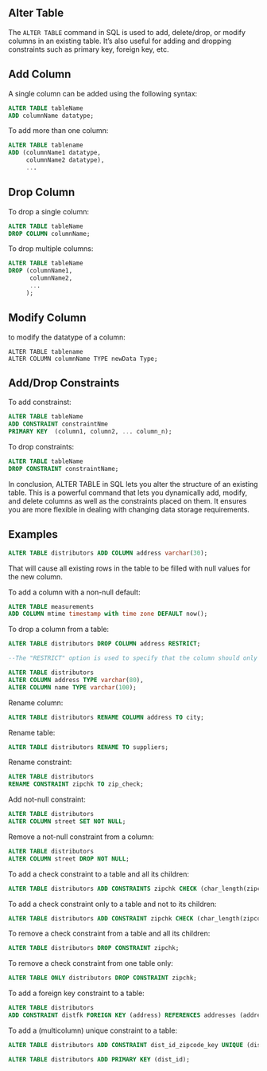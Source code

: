 ## Alter Table
The `ALTER TABLE` command in SQL is used to add, delete/drop, or modify columns in an existing table. It’s also useful for adding and dropping constraints such as primary key, foreign key, etc.

## Add Column
A single column can be added using the following syntax:

```SQL
ALTER TABLE tableName
ADD columnName datatype;
```

To add more than one column:

```SQL
ALTER TABLE tablename
ADD (columnName1 datatype,
     columnName2 datatype),
     ...
```

## Drop Column
To drop a single column:

```SQL
ALTER TABLE tableName
DROP COLUMN columnName;
```

To drop multiple columns:

```SQL
ALTER TABLE tableName
DROP (columnName1,
      columnName2,
      ...
     );
```

## Modify Column

to modify the datatype of a column:

```
ALTER TABLE tablename
ALTER COLUMN columnName TYPE newData Type;
```

## Add/Drop Constraints
To add constrainst:

```SQL
ALTER TABLE tableName
ADD CONSTRAINT constraintNme
PRIMARY KEY  (column1, column2, ... column_n);
```

To drop constraints:

```SQL
ALTER TABLE tableName
DROP CONSTRAINT constraintName;
```

In conclusion, ALTER TABLE in SQL lets you alter the structure of an existing table. This is a powerful command that lets you dynamically add, modify, and delete columns as well as the constraints placed on them. It ensures you are more flexible in dealing with changing data storage requirements.

## Examples

```SQL
ALTER TABLE distributors ADD COLUMN address varchar(30);
```

That will cause all existing rows in the table to be filled with null values for the new column.

To add a column with a non-null default:

```SQL
ALTER TABLE measurements
ADD COLUMN mtime timestamp with time zone DEFAULT now();
```

To drop a column from a table:

```SQL
ALTER TABLE distributors DROP COLUMN address RESTRICT;

--The "RESTRICT" option is used to specify that the column should only be dropped if it is not referenced by any other database objects, such as views, triggers, or stored procedures.
```

```SQL
ALTER TABLE distributors
ALTER COLUMN address TYPE varchar(80),
ALTER COLUMN name TYPE varchar(100);
```

Rename column:

```SQL
ALTER TABLE distributors RENAME COLUMN address TO city;
```

Rename table:

```SQL
ALTER TABLE distributors RENAME TO suppliers;
```

Rename constraint:

```SQL
ALTER TABLE distributors
RENAME CONSTRAINT zipchk TO zip_check;
```

Add not-null constraint:

```SQL
ALTER TABLE distributors
ALTER COLUMN street SET NOT NULL;
```

Remove a not-null constraint from a column:

```SQL
ALTER TABLE distributors
ALTER COLUMN street DROP NOT NULL;
```
To add a check constraint to a table and all its children:

```SQL
ALTER TABLE distributors ADD CONSTRAINTS zipchk CHECK (char_length(zipcode))
```

To add a check constraint only to a table and not to its children:

```SQL
ALTER TABLE distributors ADD CONSTRAINT zipchk CHECK (char_length(zipcode) = 5) NO INHERIT;
```

To remove a check constraint from a table and all its children:

```SQL
ALTER TABLE distributors DROP CONSTRAINT zipchk;
```

To remove a check constraint from one table only:

```SQL
ALTER TABLE ONLY distributors DROP CONSTRAINT zipchk;
```

To add a foreign key constraint to a table:

```SQL
ALTER TABLE distributors
ADD CONSTRAINT distfk FOREIGN KEY (address) REFERENCES addresses (address);
```

To add a (multicolumn) unique constraint to a table:

```SQL
ALTER TABLE distributors ADD CONSTRAINT dist_id_zipcode_key UNIQUE (dist_id, zipcode);
```

```SQL
ALTER TABLE distributors ADD PRIMARY KEY (dist_id);
```



